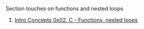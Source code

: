 Section touches on functions and nested loops

1. [Intro Concepts 0x02. C - Functions, nested loops](https://www.loom.com/share/956191cc63ff4d40a59dcbb7941f3539)
